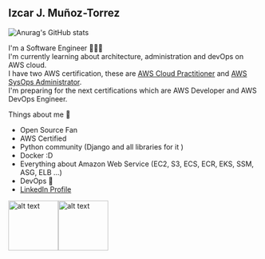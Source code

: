 ## Izcar J. Muñoz-Torrez 
![Anurag's GitHub stats](https://github-readme-stats.vercel.app/api?username=izcarmt95&hide=contribs,prs)

I'm a Software Engineer 🧑🏻‍💻   
I'm currently learning about architecture, administration and devOps on AWS cloud.  
I have two AWS certification, these are  [AWS Cloud Practitioner](https://www.credly.com/badges/b54a079d-4cd6-4538-88b3-94e775885077/public_url) and [AWS SysOps Administrator](https://www.credly.com/badges/39f932a5-3262-4482-8f6e-77b6d37594bb/public_url).  
I'm preparing for the next certifications which are AWS Developer and AWS DevOps Engineer. 

Things about me 🤠

- Open Source Fan
- AWS Certified
- Python community (Django and all libraries for it )
- Docker :D 
- Everything about Amazon Web Service (EC2, S3, ECS, ECR, EKS, SSM, ASG, ELB ...)
- DevOps 🤭
- [LinkedIn Profile](https://www.linkedin.com/in/izcar-mu%C3%B1oz-torrez-a01aa3161/)

<a href="https://www.credly.com/badges/b54a079d-4cd6-4538-88b3-94e775885077/public_url" target="_blank" rel="noreferrer noopener"><img src="https://images.credly.com/size/680x680/images/00634f82-b07f-4bbd-a6bb-53de397fc3a6/image.png" alt="alt text" width=100 height=100></a><a href="https://www.credly.com/badges/39f932a5-3262-4482-8f6e-77b6d37594bb/public_url" target="_blank" rel="noreferrer noopener"><img src="https://images.credly.com/size/680x680/images/f0d3fbb9-bfa7-4017-9989-7bde8eaf42b1/image.png" alt="alt text" width=100 height=100></a>

<!--
**Izcarmt95/Izcarmt95** is a ✨ _special_ ✨ repository because its `README.md` (this file) appears on your GitHub profile.

Here are some ideas to get you started:

- 🔭 I’m currently working on ...
- 🌱 I’m currently learning ...
- 👯 I’m looking to collaborate on ...
- 🤔 I’m looking for help with ...
- 💬 Ask me about ...
- 📫 How to reach me: ...
- 😄 Pronouns: ...
- ⚡ Fun fact: ...
-->
